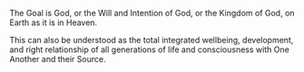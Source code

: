 The Goal is God, or the Will and Intention of God, or the Kingdom of God, on Earth as it is in Heaven. 

This can also be understood as the total integrated wellbeing, development, and right relationship of all generations of life and consciousness with One Another and their Source. 